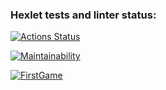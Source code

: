 ### Hexlet tests and linter status:
[![Actions Status](https://github.com/InfoTea/frontend-project-44/workflows/hexlet-check/badge.svg)](https://github.com/InfoTea/frontend-project-44/actions)

[![Maintainability](https://api.codeclimate.com/v1/badges/3eece85002c48f3160ed/maintainability)](https://codeclimate.com/github/InfoTea/frontend-project-44/maintainability)

[![FirstGame](https://asciinema.org/a/MLWZyG3c0WXyPmQOhB3dbFO9L)](https://asciinema.org/a/MLWZyG3c0WXyPmQOhB3dbFO9L)

